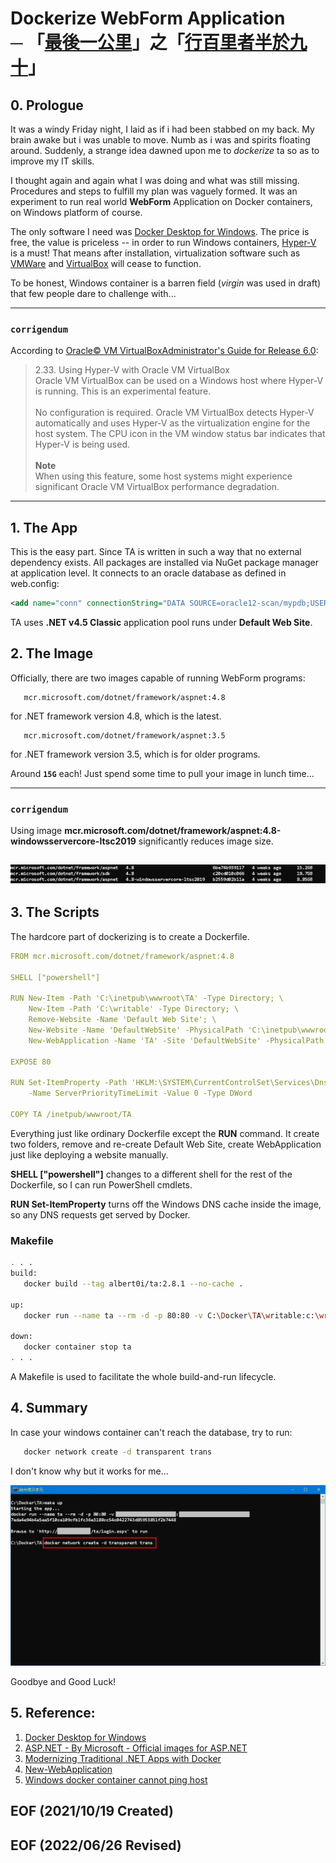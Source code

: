 # Dockerize WebForm Application<br /> ─ 「[最後一公里](https://zh.wikipedia.org/zh-tw/%E6%9C%80%E5%90%8E%E4%B8%80%E5%85%AC%E9%87%8C)」之「[行百里者半於九十](https://ctext.org/zhan-guo-ce/qin-wu/zh)」


## 0. Prologue
It was a windy Friday night, I laid as if i had been stabbed on my back. My brain awake 
but i was unable to move. Numb as i was and spirits floating around. Suddenly, a 
strange idea dawned upon me to *dockerize* ta so as to improve my IT skills. 

I thought again and again what I was doing and what was still missing. Procedures and 
steps to fulfill my plan was vaguely formed. It was an experiment to run real world 
**WebForm** Application on Docker containers, on Windows platform of course. 

The only software I need was [Docker Desktop for Windows](https://docs.docker.com/desktop/windows/install/). The price is free, the value is priceless -- in order to run Windows containers, [Hyper-V](https://docs.microsoft.com/en-us/virtualization/hyper-v-on-windows/about/) is a must! That means after installation, virtualization software such as [VMWare](https://en.wikipedia.org/wiki/VMware_Workstation) and [VirtualBox](https://en.wikipedia.org/wiki/VirtualBox) will cease to function. 

To be honest, Windows container is a barren field (*virgin* was used in draft) that few people dare to challenge with... 

---
### `corrigendum`
According to [Oracle&copy; VM VirtualBoxAdministrator's Guide for Release 6.0](https://docs.oracle.com/en/virtualization/virtualbox/6.0/admin/hyperv-support.html): 

> 2.33. Using Hyper-V with Oracle VM VirtualBox<br />
Oracle VM VirtualBox can be used on a Windows host where Hyper-V is running. This is an experimental feature. <br /><br />
No configuration is required. Oracle VM VirtualBox detects Hyper-V automatically and uses Hyper-V as the virtualization engine for the host system. The CPU icon in the VM window status bar indicates that Hyper-V is being used.<br /><br />
**Note**<br />
When using this feature, some host systems might experience significant Oracle VM VirtualBox performance degradation.<br />
---


## 1. The App
This is the easy part. Since TA is written in such a way that no external dependency exists. 
All packages are installed via NuGet package manager at application level. It connects to an 
oracle database as defined in web.config: 

```xml
<add name="conn" connectionString="DATA SOURCE=oracle12-scan/mypdb;USER ID=myuserid;PASSWORD=mypwd;PERSIST SECURITY INFO=True;Connection Timeout=120;Max Pool Size=500;" providerName="Oracle.ManagedDataAccess.Client" />
```

TA uses **.NET v4.5 Classic** application pool runs under **Default Web Site**. 


## 2. The Image 
Officially, there are two images capable of running WebForm programs: 
```console
   mcr.microsoft.com/dotnet/framework/aspnet:4.8
```
   
for .NET framework version 4.8, which is the latest.  
```console
   mcr.microsoft.com/dotnet/framework/aspnet:3.5
```
for .NET framework version 3.5, which is for older programs. 

Around **`15G`** each! Just spend some time to pull your image in lunch time... 

---
### `corrigendum`

Using image **mcr.microsoft.com/dotnet/framework/aspnet:4.8-windowsservercore-ltsc2019** significantly reduces image size.

![mcr.microsoft.com/dotnet/framework/aspnet:4.8-windowsservercore-ltsc2019](img/4.8-windowsservercore-ltsc2019.JPG)
---


## 3. The Scripts 
The hardcore part of dockerizing is to create a Dockerfile. 

   ```yml
   FROM mcr.microsoft.com/dotnet/framework/aspnet:4.8

   SHELL ["powershell"]

   RUN New-Item -Path 'C:\inetpub\wwwroot\TA' -Type Directory; \
       New-Item -Path 'C:\writable' -Type Directory; \
       Remove-Website -Name 'Default Web Site'; \
       New-Website -Name 'DefaultWebSite' -PhysicalPath 'C:\inetpub\wwwroot' -Port 80 -Force; \
       New-WebApplication -Name 'TA' -Site 'DefaultWebSite' -PhysicalPath 'C:\inetpub\wwwroot\TA' -ApplicationPool '.NET v4.5 Classic'; 

   EXPOSE 80

   RUN Set-ItemProperty -Path 'HKLM:\SYSTEM\CurrentControlSet\Services\Dnscache\Parameters' \
       -Name ServerPriorityTimeLimit -Value 0 -Type DWord

   COPY TA /inetpub/wwwroot/TA
   ```

Everything just like ordinary Dockerfile except the **RUN** command. It create two folders, 
remove and re-create Default Web Site, create WebApplication just like deploying a website 
manually.  

**SHELL ["powershell"]** changes to a different shell for the rest of the Dockerfile, so I can 
run PowerShell cmdlets.

**RUN Set-ItemProperty** turns off the Windows DNS cache inside the image, so any DNS requests 
get served by Docker.

   ### Makefile
   ```bash
   . . . 
   build:
      docker build --tag albert0i/ta:2.8.1 --no-cache . 

   up: 
      docker run --name ta --rm -d -p 80:80 -v C:\Docker\TA\writable:c:\writable albert0i/ta:2.8.1 

   down:
      docker container stop ta
   . . .
   ```
   
A Makefile is used to facilitate the whole build-and-run lifecycle. 


## 4. Summary 
In case your windows container can't reach the database, try to run: 
```bash
   docker network create -d transparent trans
```
I don't know why but it works for me... 

![docker network create -d transparent trans](img/docker_network_create_-d_transparent_trans.JPG)

Goodbye and Good Luck! 


## 5. Reference:
1. [Docker Desktop for Windows](https://hub.docker.com/editions/community/docker-ce-desktop-windows)
2. [ASP.NET - By Microsoft - Official images for ASP.NET](https://hub.docker.com/_/microsoft-dotnet-framework-aspnet)
3. [Modernizing Traditional .NET Apps with Docker](https://docs.microsoft.com/en-us/archive/msdn-magazine/2017/april/containers-modernizing-traditional-net-apps-with-docker)
4. [New-WebApplication](https://docs.microsoft.com/en-us/powershell/module/webadministration/new-webapplication?view=windowsserver2019-ps)
5. [Windows docker container cannot ping host](   https://stackoverflow.com/questions/43074576/windows-docker-container-cannot-ping-host)


## EOF (2021/10/19 Created)
## EOF (2022/06/26 Revised)
